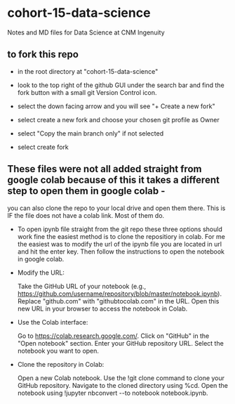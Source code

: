 # cohort-15-data-science

Notes and MD files for Data Science at CNM Ingenuity

## to fork this repo

- in the root directory at "cohort-15-data-science"

- look to the top right of the github GUI under the search bar and find the fork button with a small git Version Control icon.

- select the down facing arrow and you will see "+ Create a new fork"

- select create a new fork and choose your chosen git profile as Owner

- select "Copy the main branch only" if not selected

- select create fork

## These files were not all added straight from google colab because of this it takes a different step to open them in google colab - 
you can also clone the repo to your local drive and open them there. This is IF the file does not have a colab link. Most of them do.

- To open ipynb file straight from the git repo these three options should work fine the easiest method is to clone the repositiory in colab. For me the easiest was to modify the url of the ipynb file you are located in url and hit the enter key. Then follow the instructions to open the notebook in google colab.
  
- Modify the URL:

    Take the GitHub URL of your notebook (e.g., https://github.com/username/repository/blob/master/notebook.ipynb).
    Replace "github.com" with "githubtocolab.com" in the URL.
    Open this new URL in your browser to access the notebook in Colab.
- Use the Colab interface:

    Go to https://colab.research.google.com/.
    Click on "GitHub" in the "Open notebook" section.
    Enter your GitHub repository URL.
    Select the notebook you want to open.
- Clone the repository in Colab:

    Open a new Colab notebook.
    Use the !git clone command to clone your GitHub repository.
    Navigate to the cloned directory using %cd.
    Open the notebook using !jupyter nbconvert --to notebook notebook.ipynb.
